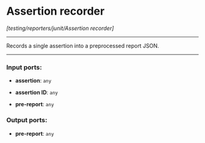 # Assertion recorder

_[testing/reporters/junit/Assertion recorder]_

---

Records a single assertion into a preprocessed report JSON.  

---

### Input ports:

* __assertion__: ` any `


* __assertion ID__: ` any `


* __pre-report__: ` any `

### Output ports:

* __pre-report__: ` any `


